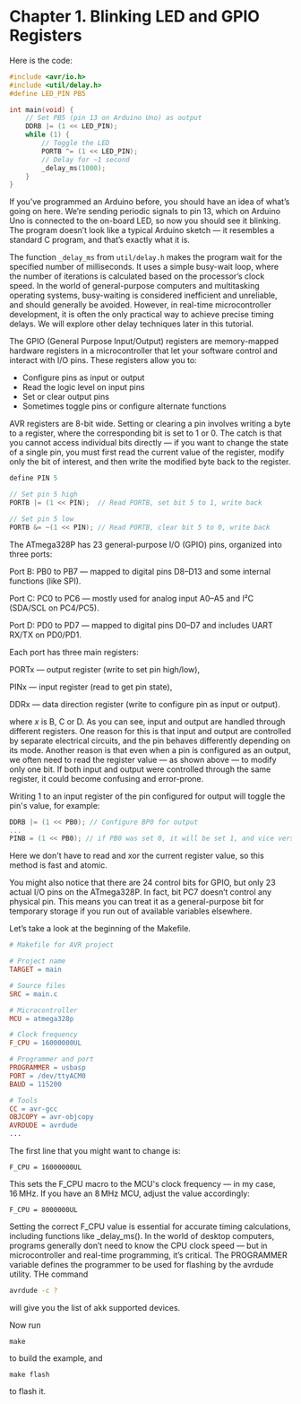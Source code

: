 # Chapter 1. Blinking LED and GPIO Registers
Here is the code:
```c
#include <avr/io.h>
#include <util/delay.h>
#define LED_PIN PB5

int main(void) {
    // Set PB5 (pin 13 on Arduino Uno) as output
    DDRB |= (1 << LED_PIN);
    while (1) {
        // Toggle the LED
        PORTB ^= (1 << LED_PIN);
        // Delay for ~1 second
        _delay_ms(1000);
    }
}
```
If you’ve programmed an Arduino before, you should have an idea of what’s going on here. We’re sending periodic signals to pin 13, which on Arduino Uno is connected to the on-board LED, so now you should see it blinking. The program doesn’t look like a typical Arduino sketch — it resembles a standard C program, and that’s exactly what it is.

The function ```_delay_ms``` from ```util/delay.h``` makes the program wait for the specified number of milliseconds. It uses a simple busy-wait loop, where the number of iterations is calculated based on the processor’s clock speed. In the world of general-purpose computers and multitasking operating systems, busy-waiting is considered inefficient and unreliable, and should generally be avoided. However, in real-time microcontroller development, it is often the only practical way to achieve precise timing delays. We will explore other delay techniques later in this tutorial.

The GPIO (General Purpose Input/Output) registers are memory-mapped hardware registers in a microcontroller that let your software control and interact with I/O pins.
These registers allow you to:
- Configure pins as input or output
- Read the logic level on input pins
- Set or clear output pins
- Sometimes toggle pins or configure alternate functions

AVR registers are 8-bit wide. Setting or clearing a pin involves writing a byte to a register, where the corresponding bit is set to 1 or 0. The catch is that you cannot access individual bits directly — if you want to change the state of a single pin, you must first read the current value of the register, modify only the bit of interest, and then write the modified byte back to the register.
```c
define PIN 5

// Set pin 5 high
PORTB |= (1 << PIN);  // Read PORTB, set bit 5 to 1, write back

// Set pin 5 low
PORTB &= ~(1 << PIN); // Read PORTB, clear bit 5 to 0, write back
```
The ATmega328P has 23 general-purpose I/O (GPIO) pins, organized into three ports:

Port B: PB0 to PB7 — mapped to digital pins D8–D13 and some internal functions (like SPI).

Port C: PC0 to PC6 — mostly used for analog input A0–A5 and I²C (SDA/SCL on PC4/PC5).

Port D: PD0 to PD7 — mapped to digital pins D0–D7 and includes UART RX/TX on PD0/PD1.

Each port has three main registers:

PORTx — output register (write to set pin high/low),

PINx — input register (read to get pin state),

DDRx — data direction register (write to configure pin as input or output).

where *x* is B, C or D. As you can see, input and output are handled through different registers. One reason for this is that input and output are controlled by separate electrical circuits, and the pin behaves differently depending on its mode. Another reason is that even when a pin is configured as an output, we often need to read the register value — as shown above — to modify only one bit. If both input and output were controlled through the same register, it could become confusing and error-prone.

Writing 1 to an input register of the pin configured for output will toggle the pin's value, for example:
```c
DDRB |= (1 << PB0); // Configure BP0 for output
...
PINB = (1 << PB0); // if PB0 was set 0, it will be set 1, and vice versa
```
Here we don't have to read and xor the current register value, so this method is fast and atomic.

You might also notice that there are 24 control bits for GPIO, but only 23 actual I/O pins on the ATmega328P. In fact, bit PC7 doesn’t control any physical pin. This means you can treat it as a general-purpose bit for temporary storage if you run out of available variables elsewhere.

Let’s take a look at the beginning of the Makefile. 
```makefile
# Makefile for AVR project

# Project name
TARGET = main

# Source files
SRC = main.c

# Microcontroller
MCU = atmega328p

# Clock frequency
F_CPU = 16000000UL

# Programmer and port
PROGRAMMER = usbasp
PORT = /dev/ttyACM0
BAUD = 115200

# Tools
CC = avr-gcc
OBJCOPY = avr-objcopy
AVRDUDE = avrdude
...
```
The first line that you might want to change is:
```
F_CPU = 16000000UL
```
This sets the F_CPU macro to the MCU's clock frequency — in my case, 16 MHz.
If you have an 8 MHz MCU, adjust the value accordingly:
```
F_CPU = 8000000UL
```
Setting the correct F_CPU value is essential for accurate timing calculations, including functions like _delay_ms().
In the world of desktop computers, programs generally don’t need to know the CPU clock speed — but in microcontroller and real-time programming, it’s critical.
The PROGRAMMER variable defines the programmer to be used for flashing by the avrdude utility.
THe command
```bash
avrdude -c ?
```
will give you the list of akk supported devices. 

Now run
```shell
make
```
to build the example, and
```shell
make flash
```
to flash it.
